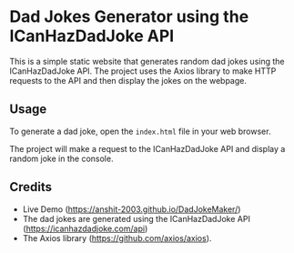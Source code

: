 # Dad Jokes Generator using the ICanHazDadJoke API

This is a simple static website that generates random dad jokes using the ICanHazDadJoke API. The project uses the Axios library to make HTTP requests to the API and then display the jokes on the webpage.

## Usage

To generate a dad joke, open the `index.html` file in your web browser.

The project will make a request to the ICanHazDadJoke API and display a random joke in the console.

## Credits

* Live Demo (https://anshit-2003.github.io/DadJokeMaker/)
* The dad jokes are generated using the ICanHazDadJoke API (https://icanhazdadjoke.com/api)
* The Axios library (https://github.com/axios/axios).
